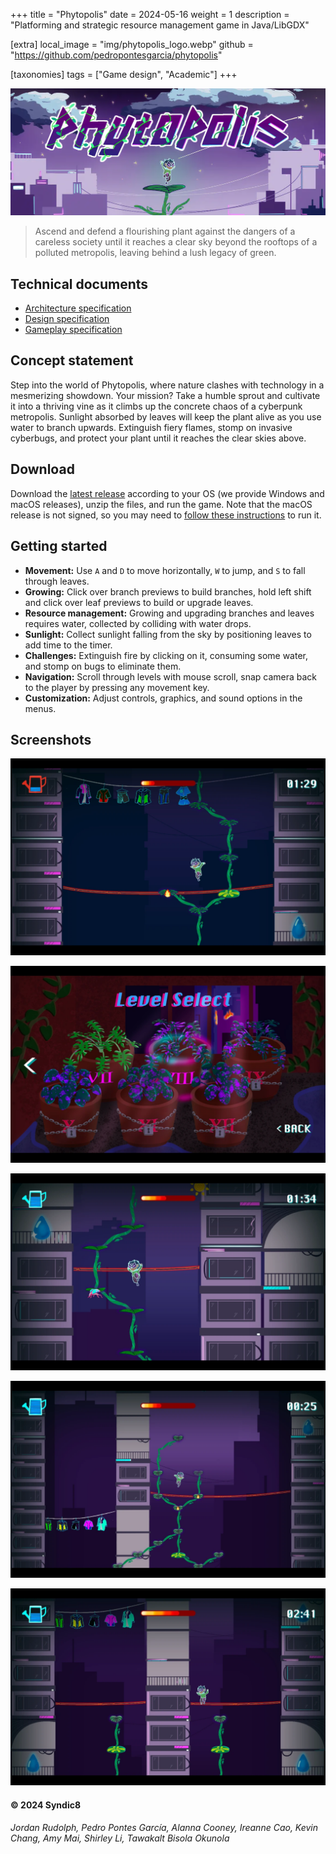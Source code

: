 +++
title = "Phytopolis"
date = 2024-05-16
weight = 1
description = "Platforming and strategic resource management game in Java/LibGDX"

[extra]
local_image = "img/phytopolis_logo.webp"
github = "https://github.com/pedropontesgarcia/phytopolis"

[taxonomies]
tags = ["Game design", "Academic"]
+++

![Banner](banner.webp)

>Ascend and defend a flourishing plant against the dangers of a careless society until it reaches a clear sky beyond the rooftops of a polluted metropolis, leaving behind a lush legacy of green.

## Technical documents

- [Architecture specification](arch.pdf)
- [Design specification](design.pdf)
- [Gameplay specification](gameplay.pdf)

## Concept statement

Step into the world of Phytopolis, where nature clashes with technology in a mesmerizing showdown. Your mission? Take a humble sprout and cultivate it into a thriving vine as it climbs up the concrete chaos of a cyberpunk metropolis. Sunlight absorbed by leaves will keep the plant alive as you use water to branch upwards. Extinguish fiery flames, stomp on invasive cyberbugs, and protect your plant until it reaches the clear skies above.

## Download

Download the [latest release](https://github.com/pedropontesgarcia/phytopolis/releases) according to your OS (we provide Windows and macOS releases), unzip the files, and run the game. Note that the macOS release is not signed, so you may need to [follow these instructions](https://support.apple.com/guide/mac-help/open-a-mac-app-from-an-unidentified-developer-mh40616/mac) to run it.

## Getting started

- **Movement:** Use `A` and `D` to move horizontally, `W` to jump, and `S` to fall through leaves.
- **Growing:** Click over branch previews to build branches, hold left shift and click over leaf previews to build or upgrade leaves.
- **Resource management:** Growing and upgrading branches and leaves requires water, collected by colliding with water drops.
- **Sunlight:** Collect sunlight falling from the sky by positioning leaves to add time to the timer.
- **Challenges:** Extinguish fire by clicking on it, consuming some water, and stomp on bugs to eliminate them.
- **Navigation:** Scroll through levels with mouse scroll, snap camera back to the player by pressing any movement key.
- **Customization:** Adjust controls, graphics, and sound options in the menus.

## Screenshots

![Screenshot 1](screenshot1.webp)

![Screenshot 2](screenshot2.webp)

![Screenshot 3](screenshot3.webp)

![Screenshot 4](screenshot4.webp)

![Screenshot 5](screenshot5.webp)

#### &copy; 2024 Syndic8
*Jordan Rudolph, Pedro Pontes García, Alanna Cooney, Ireanne Cao, Kevin Chang, Amy Mai, Shirley Li, Tawakalt Bisola Okunola*

